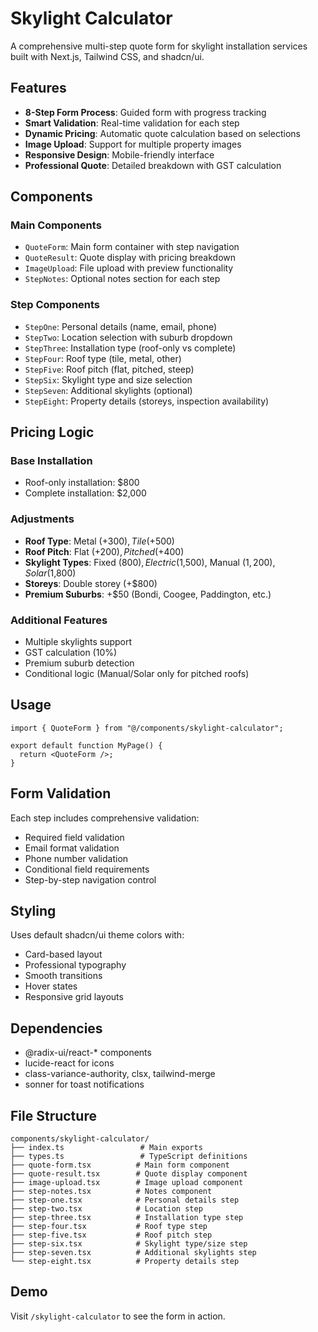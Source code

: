 # Skylight Calculator

A comprehensive multi-step quote form for skylight installation services built with Next.js, Tailwind CSS, and shadcn/ui.

## Features

- **8-Step Form Process**: Guided form with progress tracking
- **Smart Validation**: Real-time validation for each step
- **Dynamic Pricing**: Automatic quote calculation based on selections
- **Image Upload**: Support for multiple property images
- **Responsive Design**: Mobile-friendly interface
- **Professional Quote**: Detailed breakdown with GST calculation

## Components

### Main Components

- `QuoteForm`: Main form container with step navigation
- `QuoteResult`: Quote display with pricing breakdown
- `ImageUpload`: File upload with preview functionality
- `StepNotes`: Optional notes section for each step

### Step Components

- `StepOne`: Personal details (name, email, phone)
- `StepTwo`: Location selection with suburb dropdown
- `StepThree`: Installation type (roof-only vs complete)
- `StepFour`: Roof type (tile, metal, other)
- `StepFive`: Roof pitch (flat, pitched, steep)
- `StepSix`: Skylight type and size selection
- `StepSeven`: Additional skylights (optional)
- `StepEight`: Property details (storeys, inspection availability)

## Pricing Logic

### Base Installation

- Roof-only installation: $800
- Complete installation: $2,000

### Adjustments

- **Roof Type**: Metal (+$300), Tile (+$500)
- **Roof Pitch**: Flat (+$200), Pitched (+$400)
- **Skylight Types**: Fixed ($800), Electric ($1,500), Manual ($1,200), Solar ($1,800)
- **Storeys**: Double storey (+$800)
- **Premium Suburbs**: +$50 (Bondi, Coogee, Paddington, etc.)

### Additional Features

- Multiple skylights support
- GST calculation (10%)
- Premium suburb detection
- Conditional logic (Manual/Solar only for pitched roofs)

## Usage

```tsx
import { QuoteForm } from "@/components/skylight-calculator";

export default function MyPage() {
  return <QuoteForm />;
}
```

## Form Validation

Each step includes comprehensive validation:

- Required field validation
- Email format validation
- Phone number validation
- Conditional field requirements
- Step-by-step navigation control

## Styling

Uses default shadcn/ui theme colors with:

- Card-based layout
- Professional typography
- Smooth transitions
- Hover states
- Responsive grid layouts

## Dependencies

- @radix-ui/react-\* components
- lucide-react for icons
- class-variance-authority, clsx, tailwind-merge
- sonner for toast notifications

## File Structure

```
components/skylight-calculator/
├── index.ts                 # Main exports
├── types.ts                 # TypeScript definitions
├── quote-form.tsx          # Main form component
├── quote-result.tsx        # Quote display component
├── image-upload.tsx        # Image upload component
├── step-notes.tsx          # Notes component
├── step-one.tsx            # Personal details step
├── step-two.tsx            # Location step
├── step-three.tsx          # Installation type step
├── step-four.tsx           # Roof type step
├── step-five.tsx           # Roof pitch step
├── step-six.tsx            # Skylight type/size step
├── step-seven.tsx          # Additional skylights step
└── step-eight.tsx          # Property details step
```

## Demo

Visit `/skylight-calculator` to see the form in action.
